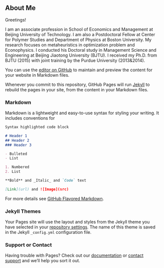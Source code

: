 ## About Me

Greetings!

I am an associate profession in School of Economics and Management at Beijing University of Technology. I am also a Postdoctoral Fellow at Center for Polymer Studies and Department of Physics at Boston University. My research focuses on metaheuristics in optimization problem and Econophysics. I conducted his Doctoral study in Management Science and Engineering at Beijing Jiaotong University (BJTU). I received my Ph.D. from BJTU (2015) with joint training by the Purdue University (2013&2014).

You can use the [editor on GitHub](https://github.com/chaowanghn/chaowanghn.github.io/edit/master/index.md) to maintain and preview the content for your website in Markdown files.

Whenever you commit to this repository, GitHub Pages will run [Jekyll](https://jekyllrb.com/) to rebuild the pages in your site, from the content in your Markdown files.

### Markdown

Markdown is a lightweight and easy-to-use syntax for styling your writing. It includes conventions for

```markdown
Syntax highlighted code block

# Header 1
## Header 2
### Header 3

- Bulleted
- List

1. Numbered
2. List

**Bold** and _Italic_ and `Code` text

[Link](url) and ![Image](src)
```

For more details see [GitHub Flavored Markdown](https://guides.github.com/features/mastering-markdown/).

### Jekyll Themes

Your Pages site will use the layout and styles from the Jekyll theme you have selected in your [repository settings](https://github.com/chaowanghn/chaowanghn.github.io/settings). The name of this theme is saved in the Jekyll `_config.yml` configuration file.

### Support or Contact

Having trouble with Pages? Check out our [documentation](https://help.github.com/categories/github-pages-basics/) or [contact support](https://github.com/contact) and we’ll help you sort it out.
